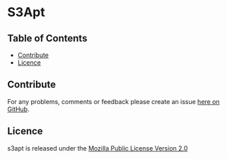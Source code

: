 # S3Apt

## Table of Contents

* [Contribute](#contribute)
* [Licence](#licence)


## Contribute

For any problems, comments or feedback please create an issue [here on GitHub](github.com/brendanhay/s3apt/issues).


## Licence

s3apt is released under the [Mozilla Public License Version 2.0](http://www.mozilla.org/MPL/)

